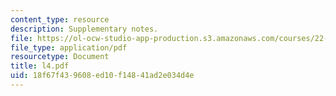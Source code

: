 ```yaml
---
content_type: resource
description: Supplementary notes.
file: https://ol-ocw-studio-app-production.s3.amazonaws.com/courses/22-314j-structural-mechanics-in-nuclear-power-technology-fall-2006/18f67f439608ed10f14841ad2e034d4e_l4.pdf
file_type: application/pdf
resourcetype: Document
title: l4.pdf
uid: 18f67f43-9608-ed10-f148-41ad2e034d4e
---
```

